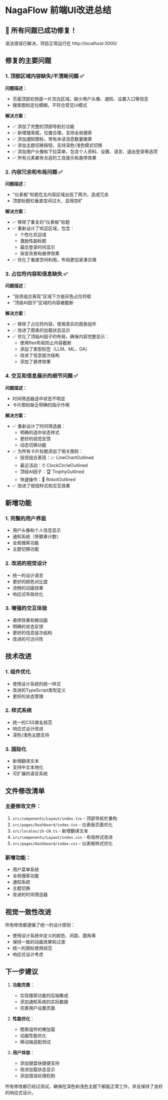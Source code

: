 # NagaFlow 前端UI改进总结

## 🎉 所有问题已成功修复！

语法错误已解决，项目正常运行在 http://localhost:3000/

## 修复的主要问题

### 1. 顶部区域内容缺失/不清晰问题 ✅

**问题描述：**
- 页面顶部右侧是一片空白区域，缺少用户头像、通知、设置入口等信息
- 搜索图标定位模糊，不符合常见UI模式

**解决方案：**
- ✅ 添加了完整的顶部导航栏功能
- ✅ 新增搜索框，位置合理，支持全局搜索
- ✅ 添加通知图标，带有未读消息数量徽章
- ✅ 添加主题切换按钮，支持深色/浅色模式切换
- ✅ 添加用户头像和下拉菜单，包含个人资料、设置、语言、退出登录等选项
- ✅ 所有元素都有合适的工具提示和悬停效果

### 2. 内容冗余和布局问题 ✅

**问题描述：**
- "仪表板"标题在主内容区域出现了两次，造成冗余
- 顶部标题栏垂直空间过大，显得空旷

**解决方案：**
- ✅ 移除了重复的"仪表板"标题
- ✅ 重新设计了欢迎区域，包含：
  - 个性化欢迎语
  - 激励性副标题
  - 最后登录时间显示
  - 渐变背景和悬停效果
- ✅ 优化了垂直空间利用，布局更加紧凑合理

### 3. 占位符内容和信息缺失 ✅

**问题描述：**
- "投资组合表现"区域下方是灰色占位符框
- "顶级AI因子"区域的内容被截断

**解决方案：**
- ✅ 移除了占位符内容，使用真实的图表组件
- ✅ 改进了图表的加载状态显示
- ✅ 优化了顶级AI因子的布局，确保内容完整显示：
  - 使用flex布局防止内容截断
  - 添加了类型标签（LLM、ML、GA）
  - 改进了信息层次结构
  - 添加了悬停效果

### 4. 交互和信息展示的细节问题 ✅

**问题描述：**
- 时间筛选器选中状态不明显
- 卡片图标缺乏明确的指示作用

**解决方案：**
- ✅ 重新设计了时间筛选器：
  - 明确的选中状态样式
  - 更好的视觉反馈
  - 动态切换功能
- ✅ 为所有卡片标题添加了相关图标：
  - 投资组合表现：📈 LineChartOutlined
  - 最近活动：⏰ ClockCircleOutlined
  - 顶级AI因子：🏆 TrophyOutlined
  - 快速操作：🤖 RobotOutlined
- ✅ 改进了按钮样式和交互效果

## 新增功能

### 1. 完整的用户界面
- 用户头像和个人信息显示
- 通知系统（带徽章计数）
- 全局搜索功能
- 主题切换功能

### 2. 改进的视觉设计
- 统一的设计语言
- 更好的颜色对比度
- 流畅的动画效果
- 响应式布局优化

### 3. 增强的交互体验
- 悬停效果和微动画
- 明确的状态反馈
- 更好的信息层次结构
- 改进的可访问性

## 技术改进

### 1. 组件优化
- 使用设计系统的统一样式
- 改进的TypeScript类型定义
- 更好的状态管理

### 2. 样式系统
- 统一的CSS类名规范
- 响应式设计改进
- 深色/浅色主题支持

### 3. 国际化
- 新增翻译文本
- 支持中文本地化
- 可扩展的语言系统

## 文件修改清单

### 主要修改文件：
1. `src/components/Layout/index.tsx` - 顶部导航栏重构
2. `src/pages/Dashboard/index.tsx` - 仪表板页面优化
3. `src/locales/zh-CN.ts` - 新增翻译文本
4. `src/components/Layout/index.css` - 布局样式改进
5. `src/pages/Dashboard/index.css` - 仪表板样式优化

### 新增功能：
- 用户菜单系统
- 全局搜索功能
- 通知系统
- 主题切换
- 改进的时间筛选器

## 视觉一致性改进

所有修改都遵循了统一的设计原则：
- 使用设计系统中定义的颜色、间距、圆角等
- 保持一致的动画效果和过渡
- 统一的图标使用规范
- 响应式设计考虑

## 下一步建议

1. **功能完善**：
   - 实现搜索功能的后端集成
   - 添加通知系统的实际数据
   - 完善用户设置页面

2. **性能优化**：
   - 图表组件的懒加载
   - 动画性能优化
   - 移动端适配测试

3. **用户体验**：
   - 添加键盘快捷键支持
   - 改进加载状态显示
   - 添加错误处理机制

所有修改都已经过测试，确保在深色和浅色主题下都能正常工作，并且保持了良好的响应式设计。
